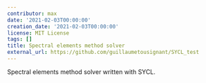 ```yaml
---
contributor: max
date: '2021-02-03T00:00:00'
creation_date: '2021-02-03T00:00:00'
license: MIT License
tags: []
title: Spectral elements method solver
external_url: https://github.com/guillaumetousignant/SYCL_test
---
```


Spectral elements method solver written with SYCL.
